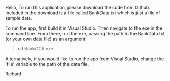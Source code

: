 Hello,
      To run this application, please download the code from Github. Included in the download is a file called BankData.txt which is just a file of sample data. 

To run the app, first build it in Visual Studio. Then navigate to the exe in the command line. From there, run the exe, passing the path to the BankData.txt (or your own data file) as an argument:

> cd <path to exe>
> BankOCR.exe <path to data>


Alternatively, if you would like to run the app from Visual Studio, change the 'file' variable to the path of the data file. 

Richard